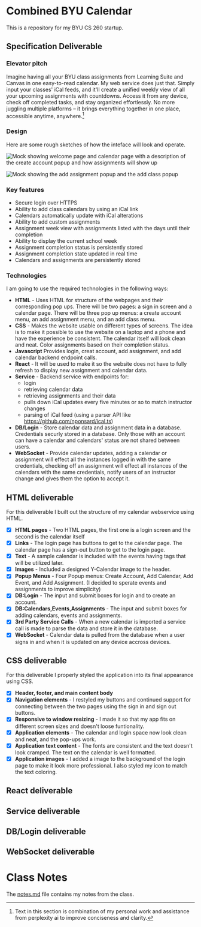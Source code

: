 # Combined BYU Calendar
This is a repository for my BYU CS 260 startup.

## Specification Deliverable
### Elevator pitch
Imagine having all your BYU class assignments from Learning Suite and Canvas in one easy-to-read calendar. My web service does just that. Simply input your classes' iCal feeds, and it'll create a unified weekly view of all your upcoming assignments with countdowns. Access it from any device, check off completed tasks, and stay organized effortlessly. No more juggling multiple platforms – it brings everything together in one place, accessible anytime, anywhere.[^*]

### Design
Here are some rough sketches of how the inteface will look and operate.

![Mock showing welcome page and calendar page with a description of the create account popup and how assignments will show up](mockUI_page1.JPG)

![Mock showing the add assignment popup and the add class popup](mockUI_page2.JPG)

### Key features
- Secure login over HTTPS
- Ability to add class calendars by using an iCal link
- Calendars automatically update with iCal alterations
- Ability to add custom assignments
- Assignment week view with assignments listed with the days until their completion
- Ability to display the current school week
- Assignment completion status is persistently stored
- Assignment completion state updated in real time
- Calendars and assignments are persistently stored

### Technologies
I am going to use the required technologies in the following ways:

- **HTML** - Uses HTML for structure of the webpages and their corresponding pop ups. There will be two pages: a sign in screen and a calendar page. There will be three pop up menus: a create account menu, an add assignment menu, and an add class menu.
- **CSS** - Makes the website usable on different types of screens. The idea is to make it possible to use the website on a laptop and a phone and have the experience be consistent. The calendar itself will look clean and neat. Color assignments based on their completion status.
- **Javascript** Provides login, creat account, add assignment, and add calendar backend endpoint calls.
- **React** - It will be used to make it so the website does not have to fully refresh to display new assignment and calendar data.
- **Service** - Backend service with endpoints for:
    - login
    - retrieving calendar data
    - retrieving assignments and their data
    - pulls down iCal updates every five minutes or so to match instructor changes
    - parsing of iCal feed (using a parser API like https://github.com/nponsard/ical.ts)
- **DB/Login** - Store calendar data and assignment data in a database. Credentials securly stored in a database. Only those with an account can have a calendar and calendars' status are not shared between users.
- **WebSocket** - Provide calendar updates, adding a calendar or assignment will effect all the instances logged in with the same credentials, checking off an assignment will effect all instances of the calendars with the same credentials, notify users of an instructor change and gives them the option to accept it.

## HTML deliverable

For this deliverable I built out the structure of my calendar webservice using HTML.

- [x] **HTML pages** - Two HTML pages, the first one is a login screen and the second is the calendar itself
- [x] **Links** - The login page has buttons to get to the calendar page. The calendar page has a sign-out button to get to the login page.
- [x] **Text** - A sample calendar is included with the events having tags that will be utilized later.
- [x] **Images** - Included a designed Y-Calendar image to the header.
- [x] **Popup Menus** - Four Popup menus: Create Account, Add Calendar, Add Event, and Add Assignment. (I decided to sperate events and assignments to improve simplicity)
- [x] **DB:Login** - The input and submit boxes for login and to create an account.
- [x] **DB:Calendars,Events,Assignments** - The input and submit boxes for adding calendars, events and assignments. 
- [x] **3rd Party Service Calls** - When a new calendar is imported a service call is made to parse the data and store it in the database.
- [x] **WebSocket** - Calendar data is pulled from the database when a user signs in and when it is updated on any device accross devices.

## CSS deliverable

For this deliverable I properly styled the application into its final appearance using CSS.

- [x] **Header, footer, and main content body**
- [x] **Navigation elements** - I restyled my buttons and continued support for connecting between the two pages using the sign in and sign out buttons.
- [x] **Responsive to window resizing** - I made it so that my app fits on different screen sizes and doesn't loose funtionality.
- [x] **Application elements** - The calendar and login space now look clean and neat, and the pop-ups work.
- [x] **Application text content** - The fonts are consistent and the text doesn't look cramped. The text on the calendar is well formatted.
- [x] **Application images** - I added a image to the background of the login page to make it look more professional. I also styled my icon to match the text coloring.

## React deliverable
## Service deliverable
## DB/Login deliverable
## WebSocket deliverable

# Class Notes
The [notes.md](notes.md) file contains my notes from the class.

[^*]: Text in this section is combination of my personal work and assistance from perplexity ai to improve conciseness and clarity.
